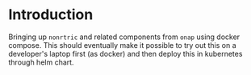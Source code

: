 # Introduction

Bringing up `nonrtric` and related components from `onap` using docker compose. This should eventually make it possible to try out this on a developer's laptop first (as docker) and then deploy this in kubernetes through helm chart.

